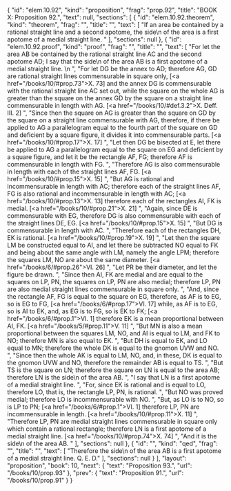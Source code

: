 {
  "id": "elem.10.92",
  "kind": "proposition",
  "frag": "prop.92",
  "title": "BOOK X: Proposition 92.",
  "text": null,
  "sections": [
    {
      "id": "elem.10.92.theorem",
      "kind": "theorem",
      "frag": "",
      "title": "",
      "text": [
        "If an area be contained by a rational straight line and a second apotome, the <quote>side</quote>\n of the area is a first apotome of a medial straight line. "
      ],
      "sections": null
    },
    {
      "id": "elem.10.92.proof",
      "kind": "proof",
      "frag": "",
      "title": "",
      "text": [
        "For let the area AB be contained by the rational straight line AC and the second apotome AD; I say that the <quote>side</quote>\n of the area AB is a first apotome of a medial straight line. \n      ",
        "For let DG be the annex to AD; therefore AG, GD are rational straight lines commensurable in square only, [<a href=\"/books/10/#prop.73\">X. 73</a>] and the annex DG is commensurable with the rational straight line AC set out, while the square on the whole AG is greater than the square on the annex GD by the square on a straight line commensurable in length with AG. [<a href=\"/books/10/#def.3.2\">X. Deff. III. 2</a>] ",
        "Since then the square on AG is greater than the square on GD by the square on a straight line commensurable with AG, therefore, if there be applied to AG a parallelogram equal to the fourth part of the square on GD and deficient by a square figure, it divides it into commensurable parts. [<a href=\"/books/10/#prop.17\">X. 17</a>] ",
        "Let then DG be bisected at E, let there be applied to AG a parallelogram equal to the square on EG and deficient by a square figure, and let it be the rectangle AF, FG; therefore AF is commensurable in length with FG. ",
        "Therefore AG is also commensurable in length with each of the straight lines AF, FG. [<a href=\"/books/10/#prop.15\">X. 15</a>] ",
        "But AG is rational and incommensurable in length with AC; therefore each of the straight lines AF, FG is also rational and incommensurable in length with AC; [<a href=\"/books/10/#prop.13\">X. 13</a>] therefore each of the rectangles AI, FK is medial. [<a href=\"/books/10/#prop.21\">X. 21</a>] ",
        "Again, since DE is commensurable with EG, therefore DG is also commensurable with each of the straight lines DE, EG. [<a href=\"/books/10/#prop.15\">X. 15</a>] ",
        "But DG is commensurable in length with AC. ",
        "Therefore each of the rectangles DH, EK is rational. [<a href=\"/books/10/#prop.19\">X. 19</a>] ",
        "Let then the square LM be constructed equal to AI, and let there be subtracted NO equal to FK and being about the same angle with LM, namely the angle LPM; therefore the squares LM, NO are about the same diameter. [<a href=\"/books/6/#prop.26\">VI. 26</a>] ",
        "Let PR be their diameter, and let the figure be drawn. ",
        "Since then AI, FK are medial and are equal to the squares on LP, PN, the squares on LP, PN are also medial; therefore LP, PN are also medial straight lines commensurable in square only. ",
        "And, since the rectangle AF, FG is equal to the square on EG, therefore, as AF is to EG, so is EG to FG, [<a href=\"/books/6/#prop.17\">VI. 17</a>] while, as AF is to EG, so is AI to EK, and, as EG is to FG, so is EK to FK; [<a href=\"/books/6/#prop.1\">VI. 1</a>] therefore EK is a mean proportional between AI, FK. [<a href=\"/books/5/#prop.11\">V. 11</a>] ",
        "But MN is also a mean proportional between the squares LM, NO, and AI is equal to LM, and FK to NO; therefore MN is also equal to EK. ",
        "But DH is equal to EK, and LO equal to MN; therefore the whole DK is equal to the gnomon UVW and NO. ",
        "Since then the whole AK is equal to LM, NO, and, in these, DK is equal to the gnomon UVW and NO, therefore the remainder AB is equal to TS. ",
        "But TS is the square on LN; therefore the square on LN is equal to the area AB; therefore LN is the <quote>side</quote>\n of the area AB. ",
        "I say that LN is a first apotome of a medial straight line. ",
        "For, since EK is rational and is equal to LO, therefore LO, that is, the rectangle LP, PN, is rational. ",
        "But NO was proved medial; therefore LO is incommensurable with NO. ",
        "But, as LO is to NO, so is LP to PN; [<a href=\"/books/6/#prop.1\">VI. 1</a>] therefore LP, PN are incommensurable in length. [<a href=\"/books/10/#prop.11\">X. 11</a>] ",
        "Therefore LP, PN are medial straight lines commensurable in square only which contain a rational rectangle; therefore LN is a first apotome of a medial straight line. [<a href=\"/books/10/#prop.74\">X. 74</a>] ",
        "And it is the <quote>side</quote>\n of the area AB. "
      ],
      "sections": null
    },
    {
      "id": "",
      "kind": "qed",
      "frag": "",
      "title": "",
      "text": [
        "Therefore the <quote>side</quote>\n of the area AB is a first apotome of a medial straight line. Q. E. D."
      ],
      "sections": null
    }
  ],
  "layout": "proposition",
  "book": 10,
  "next": {
    "text": "Proposition 93.",
    "url": "/books/10/prop.93"
  },
  "prev": {
    "text": "Proposition 91.",
    "url": "/books/10/prop.91"
  }
}
